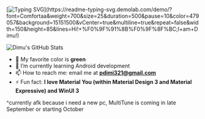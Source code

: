 <!---
# <img alt="Hello! 👋" src="https://readme-typing-svg.demolab.com?font=Segoe+UI&duration=1000&pause=4500&color=F7F7F7&width=435&lines=Hello!+%F0%9F%91%8B;Salut!+%F0%9F%91%8B;%E3%81%93%E3%82%93%E3%81%AB%E3%81%A1%E3%81%AF%EF%BC%81+%F0%9F%91%8B;%C2%A1Hola!+%F0%9F%91%8B;Ciao!+%F0%9F%91%8B;Oi!+%F0%9F%91%8B;Salve!+%F0%9F%91%8B;Hallo!+%F0%9F%91%8B"/>
--->

<!---
<img align="left" src="https://github.com/pdimu/pdimu/blob/main/asset%20for%20readme.png" width="250"/> 
--->

<!---
<img src="https://github.com/user-attachments/assets/77c41f7f-4613-4108-be17-0dfba18c9437" width="467"/> 
--->

[![Typing SVG](https://readme-typing-svg.demolab.com?font=Comfortaa&weight=700&size=25&duration=500&pause=10&color=61c677&background=15151500&vCenter=true&multiline=true&repeat=false&width=150&height=85&lines=Hi!+%F0%9F%91%8B%F0%9F%8F%BC;I+am+Dimu!)](https://readme-typing-svg.demolab.com/demo/?font=Comfortaa&weight=700&size=25&duration=500&pause=10&color=479057&background=15151500&vCenter=true&multiline=true&repeat=false&width=150&height=85&lines=Hi!+%F0%9F%91%8B%F0%9F%8F%BC;I+am+Dimu!)

![Dimu's GitHub Stats](https://github-readme-stats.vercel.app/api/?username=pdimu&rank_icon=github&show_icons=true&title_color=61c677&icon_color=61c677&text_color=61c677&bg_color=151515
)

<!---
<p align="center"> <img src="https://visitcount.itsvg.in/api?id=pdimu&label=Profile%20Views&color=3&icon=0&pretty=true">
--->

- 💚 My favorite color is **green**
- 🌱 I’m currently learning Android development
- 📫 How to reach me: email me at **[pdimi321@gmail.com](mailto:pdimi321@gmail.com)**
- ⚡ Fun fact: **I love Material You (within Material Design 3 and Material Expressive) and WinUI 3**

^currently afk because i need a new pc, MultiTune is coming in late September or starting October 

<!---
pdimu/pdimu is a ✨ special ✨ repository because its `README.md` (this file) appears on his GitHub profile.
You can click the Preview link to take a look at your changes.
--->
